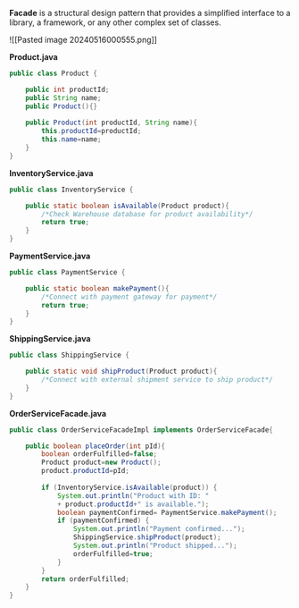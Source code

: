 **Facade** is a structural design pattern that provides a simplified interface to a library, a framework, or any other complex set of classes.

![[Pasted image 20240516000555.png]]

**Product.java**

```java
public class Product {

	public int productId;
	public String name;
	public Product(){}
	
	public Product(int productId, String name){
		this.productId=productId;
		this.name=name;
	}
}
```

**InventoryService.java**

```java
public class InventoryService {

	public static boolean isAvailable(Product product){
		/*Check Warehouse database for product availability*/
		return true;
	}
}
```

**PaymentService.java**

```java
public class PaymentService {

	public static boolean makePayment(){
		/*Connect with payment gateway for payment*/
		return true;
	}
}
```

**ShippingService.java**

```java
public class ShippingService {

	public static void shipProduct(Product product){
		/*Connect with external shipment service to ship product*/
	}
}
```

**OrderServiceFacade.java**

```java
public class OrderServiceFacadeImpl implements OrderServiceFacade{

	public boolean placeOrder(int pId){
		boolean orderFulfilled=false;
		Product product=new Product();
		product.productId=pId;
		
		if (InventoryService.isAvailable(product)) {
			System.out.println("Product with ID: " 
			+ product.productId+" is available.");
			boolean paymentConfirmed= PaymentService.makePayment();
			if (paymentConfirmed) {
				System.out.println("Payment confirmed...");
				ShippingService.shipProduct(product);
				System.out.println("Product shipped...");
				orderFulfilled=true;
			}
		}
		return orderFulfilled;
	}
}
```

